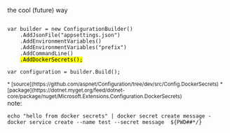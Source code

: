 the cool (future) way
<pre><code class="cs" data-trim data-noescape>
var builder = new ConfigurationBuilder()
    .AddJsonFile("appsettings.json")
    .AddEnvironmentVariables()
    .AddEnvironmentVariables("prefix")
    .AddCommandLine()
    <mark>.AddDockerSecrets();</mark>

var configuration = builder.Build();
</code></pre>

<small style="float: left">
* [source](https://github.com/aspnet/Configuration/tree/dev/src/Config.DockerSecrets)
* [package](https://dotnet.myget.org/feed/dotnet-core/package/nuget/Microsoft.Extensions.Configuration.DockerSecrets)

</small>

note:
```
echo "hello from docker secrets" | docker secret create message -
docker service create --name test --secret message  ${PWD##*/}
```